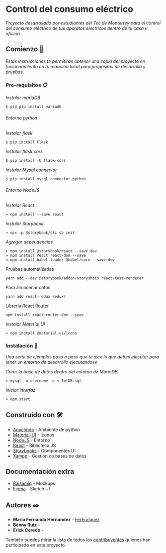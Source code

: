 # Control del consumo eléctrico

_Proyecto desarrollado por estudiantes del Tec de Monterrey para el control del consumo eléctrico de tus aparatos eléctricos dentro de tu casa u oficina._

## Comienzo 🚀

_Estas instrucciones te permitirán obtener una copia del proyecto en funcionamiento en tu máquina local para propósitos de desarrollo y pruebas._

### Pre-requisitos 📋

_Instalar mariaDB_
```
$ pip pip install mariadb
```

###### Entorno python

_Instalar flask_
```
$ pip install Flask
```
_Instalar flask cors_
```
$ pip install -U flask-cors
```
_Instalar Mysql connector_
```
$ pip install mysql-connector-python
```

###### Entorno NodeJS

_Instalar React_
```
> npm install --save react
```
_Instalar Storybook_
```
> npx -p @storybook/cli sb init
```
_Agregar dependencias_
```
> npm install @storybook/react --save-dev
> npm install react react-dom --save
> npm install babel-loader @babel/core --save-dev
```
Pruebas automatizadas
```
yarn add --dev @storybook/addon-storyshots react-test-renderer
```
Para almacenar datos
```
yarn add react-redux redux\
```
Librería React Router
```
npm install react-router-dom --save
```
_Instalar Material UI_
```
> npm install @material-ui/icons
```
### Instalación 🔧

_Una serie de ejemplos paso a paso que te dice lo que debes ejecutar para tener un entorno de desarrollo ejecutandose_

_Crear la base de datos dentro del entorno de MariaDB_

```
> mysql -u username -p < IotDB.sql
```

_Iniciar interfaz_
```
> npm start
```


## Construido con 🛠️

* [Anaconda](https://www.anaconda.com/) - Ambiente de python
* [Material-UI](https://material-ui.com/es/components/icons/) - Iconos
* [NodeJS](https://nodejs.org/es/download/) - Entorno
* [React](https://es.reactjs.org/docs/getting-started.html) - Biblioteca JS
* [Storybooks](https://storybook.js.org/docs/guides/guide-react/) - Componentes UI 
* [Xampp](https://www.apachefriends.org/index.html) - Gestión de bases de datos

## Documentación extra

* [Balsamiq](https://balsamiq.cloud/s7tpyzs/pvvjfkp/rFA12) - Mockups
* [Figma](https://www.figma.com/files/team/837081687303525522/ProyectoIntegrador) - Sketch UI

## Autores ✒️

* **Maria Fernanda Hernández** - [FerEnriquez](https://github.com/FerEnriquez)
* **Benny Ruíz** -
* **Erick Ceredo** - 

También puedes mirar la lista de todos los [contribuyentes](https://github.com/your/project/contributors) quíenes han participado en este proyecto. 

